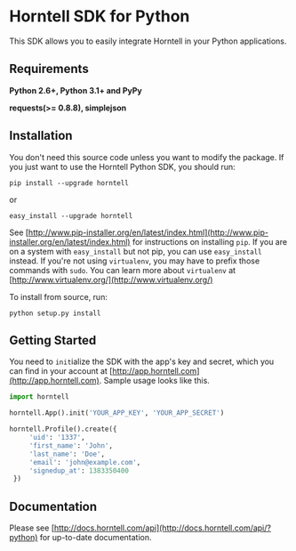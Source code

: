 Horntell SDK for Python
=======================

This SDK allows you to easily integrate Horntell in your Python applications.

## Requirements

**Python 2.6+, Python 3.1+ and PyPy**

**requests(>= 0.8.8), simplejson**

## Installation

You don't need this source code unless you want to modify the package. If you just want to use the Horntell Python SDK, you
should run:

```
pip install --upgrade horntell
```

or

```
easy_install --upgrade horntell
```

See [http://www.pip-installer.org/en/latest/index.html](http://www.pip-installer.org/en/latest/index.html) for instructions on installing `pip`. If you are on a system with `easy_install` but not pip, you can use `easy_install` instead. If you're not using `virtualenv`, you may have to prefix those commands with `sudo`. You can learn more about `virtualenv` at [http://www.virtualenv.org/](http://www.virtualenv.org/)

To install from source, run:

```
python setup.py install
```

## Getting Started

You need to `init`ialize the SDK with the app's key and secret, which you can find in your account at [http://app.horntell.com](http://app.horntell.com). Sample usage looks like this.

```python
import horntell

horntell.App().init('YOUR_APP_KEY', 'YOUR_APP_SECRET')

horntell.Profile().create({
     'uid': '1337',
     'first_name': 'John',
     'last_name': 'Doe',
     'email': 'john@example.com',
     'signedup_at': 1383350400
 })
```

## Documentation

Please see [http://docs.horntell.com/api](http://docs.horntell.com/api/?python) for up-to-date documentation.
